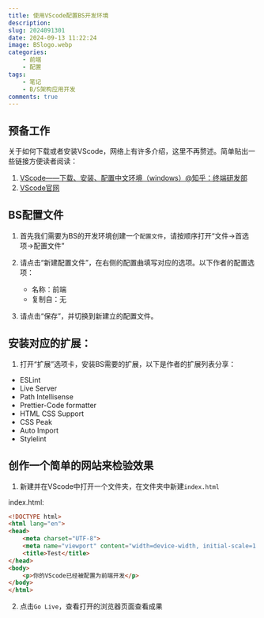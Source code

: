 ```yaml
---
title: 使用VScode配置BS开发环境
description: 
slug: 2024091301
date: 2024-09-13 11:22:24
image: BSlogo.webp
categories: 
    - 前端
    - 配置
tags: 
    - 笔记
    - B/S架构应用开发
comments: true
---
```


## 预备工作

关于如何下载或者安装VScode，网络上有许多介绍，这里不再赘述。简单贴出一些链接方便读者阅读：

1. [VScode——下载、安装、配置中文环境（windows）@知乎：终端研发部](https://zhuanlan.zhihu.com/p/342467129)
2. [VScode官网](https://code.visualstudio.com/)

## BS配置文件

1. 首先我们需要为BS的开发环境创建一个``配置文件``，请按顺序打开“文件->首选项->配置文件”

2. 请点击“新建配置文件”，在右侧的配置曲填写对应的选项。以下作者的配置选项：
    * 名称：前端
    * 复制自：无

3. 请点击“保存”，并切换到新建立的配置文件。

## 安装对应的扩展：

1. 打开“扩展”选项卡，安装BS需要的扩展，以下是作者的扩展列表分享：

* ESLint
* Live Server
* Path Intellisense
* Prettier-Code formatter
* HTML CSS Support
* CSS Peak
* Auto Import
* Stylelint

## 创作一个简单的网站来检验效果

1. 新建并在VScode中打开一个文件夹，在文件夹中新建``index.html``

index.html:

```html
<!DOCTYPE html>
<html lang="en">
<head>
    <meta charset="UTF-8">
    <meta name="viewport" content="width=device-width, initial-scale=1.0">
    <title>Test</title>
</head>
<body>
    <p>你的VScode已经被配置为前端开发</p>
</body>
</html>
```

2. 点击``Go Live``，查看打开的浏览器页面查看成果